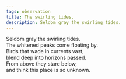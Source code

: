 ```yaml
---
tags: observation
title: The swirling tides.
description: Seldom gray the swirling tides. 
---
```


Seldom gray the swirling tides.  
The whitened peaks come floating by.  
Birds that wade in currents vast,  
blend deep into horizons passed.  
From above they stare below,  
and think this place is so unknown.  

